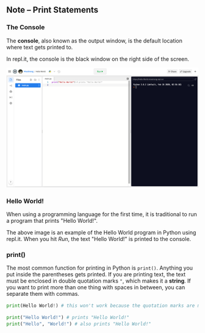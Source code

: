 ## Note – Print Statements

### The Console

The **console**, also known as the output window, is the default location where text gets printed to.

In repl.it, the console is the black window on the right side of the screen.

![](../../Images/Hello_World_Python_Full.png)

### Hello World!

When using a programming language for the first time, it is traditional to run a program that prints "Hello World!".

The above image is an example of the Hello World program in Python using repl.it. When you hit *Run*, the text "Hello World!" is printed to the console. 

### print()

The most common function for printing in Python is `print()`. Anything you put inside the parentheses gets printed. If you are printing text, the text must be enclosed in double quotation marks `"`, which makes it a **string**. If you want to print more than one thing with spaces in between, you can separate them with commas.

``` python
print(Hello World!) # this won't work because the quotation marks are missing
```

```python
print("Hello World!") # prints "Hello World!"
print("Hello", "World!") # also prints "Hello World!"
```

